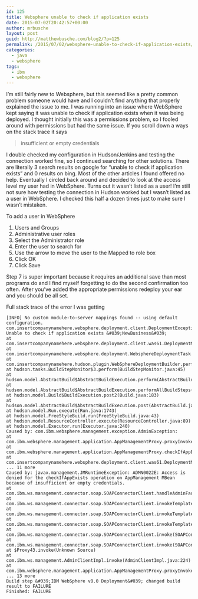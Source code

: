 ```yaml
---
id: 125
title: Websphere unable to check if application exists
date: 2015-07-02T20:42:57+00:00
author: mrbusche
layout: post
guid: http://matthewbusche.com/blog2/?p=125
permalink: /2015/07/02/websphere-unable-to-check-if-application-exists/
categories:
  - java
  - websphere
tags:
  - ibm
  - websphere
---
```

I&#8217;m still fairly new to Websphere, but this seemed like a pretty common problem someone would have and I couldn&#8217;t find anything that properly explained the issue to me. I was running into an issue where WebSphere kept saying it was unable to check if application exists when it was being deployed. I thought initially this was a permissions problem, so I fooled around with permissions but had the same issue. If you scroll down a ways on the stack trace it says

> insufficient or empty credentials

I double checked my configuration in Hudson/Jenkins and testing the connection worked fine, so I continued searching for other solutions. There are literally 3 search results on google for &#8220;unable to check if application exists&#8221; and 0 results on bing. Most of the other articles I found offered no help. Eventually I circled back around and decided to look at the access level my user had in WebSphere. Turns out it wasn&#8217;t listed as a user! I&#8217;m still not sure how testing the connection in Hudson worked but I wasn&#8217;t listed as a user in WebSphere. I checked this half a dozen times just to make sure I wasn&#8217;t mistaken.

To add a user in WebSphere

  1. Users and Groups
  2. Administrative user roles
  3. Select the Administrator role
  4. Enter the user to search for
  5. Use the arrow to move the user to the Mapped to role box
  6. Click OK
  7. Click Save

Step 7 is super important because it requires an additional save than most programs do and I find myself forgetting to do the second confirmation too often. After you&#8217;ve added the appropriate permissions redeploy your ear and you should be all set.

Full stack trace of the error I was getting



    [INFO] No custom module-to-server mappings found -- using default configuration.
    com.insertcompanynamehere.websphere.deployment.client.DeploymentException: Unable to check if application exists &#039;NewBusiness&#039;
    at com.insertcompanynamehere.websphere.deployment.client.was61.DeploymentManager.applicationExists(DeploymentManager.java:265)
    at com.insertcompanynamehere.websphere.deployment.WebsphereDeploymentTask.execute(WebsphereDeploymentTask.java:59)
    at com.insertcompanynamehere.hudson.plugin.WebSphereDeploymentBuilder.perform(WebSphereDeploymentBuilder.java:194)
    at hudson.tasks.BuildStepMonitor$3.perform(BuildStepMonitor.java:45)
    at hudson.model.AbstractBuild$AbstractBuildExecution.perform(AbstractBuild.java:761)
    at hudson.model.AbstractBuild$AbstractBuildExecution.performAllBuildSteps(AbstractBuild.java:721)
    at hudson.model.Build$BuildExecution.post2(Build.java:183)
    at hudson.model.AbstractBuild$AbstractBuildExecution.post(AbstractBuild.java:670)
    at hudson.model.Run.execute(Run.java:1743)
    at hudson.model.FreeStyleBuild.run(FreeStyleBuild.java:43)
    at hudson.model.ResourceController.execute(ResourceController.java:89)
    at hudson.model.Executor.run(Executor.java:240)
    Caused by: com.ibm.websphere.management.exception.AdminException:
    at com.ibm.websphere.management.application.AppManagementProxy.proxyInvoke(AppManagementProxy.java:189)
    at com.ibm.websphere.management.application.AppManagementProxy.checkIfAppExists(AppManagementProxy.java:266)
    at com.insertcompanynamehere.websphere.deployment.client.was61.DeploymentManager.applicationExists(DeploymentManager.java:263)
    ... 11 more
    Caused by: javax.management.JMRuntimeException: ADMN0022E: Access is denied for the checkIfAppExists operation on AppManagement MBean because of insufficient or empty credentials.
    at com.ibm.ws.management.connector.soap.SOAPConnectorClient.handleAdminFault(SOAPConnectorClient.java:948)
    at com.ibm.ws.management.connector.soap.SOAPConnectorClient.invokeTemplateOnce(SOAPConnectorClient.java:916)
    at com.ibm.ws.management.connector.soap.SOAPConnectorClient.invokeTemplate(SOAPConnectorClient.java:682)
    at com.ibm.ws.management.connector.soap.SOAPConnectorClient.invokeTemplate(SOAPConnectorClient.java:672)
    at com.ibm.ws.management.connector.soap.SOAPConnectorClient.invoke(SOAPConnectorClient.java:658)
    at com.ibm.ws.management.connector.soap.SOAPConnectorClient.invoke(SOAPConnectorClient.java:480)
    at $Proxy43.invoke(Unknown Source)
    at com.ibm.ws.management.AdminClientImpl.invoke(AdminClientImpl.java:224)
    at com.ibm.websphere.management.application.AppManagementProxy.proxyInvoke(AppManagementProxy.java:183)
    ... 13 more
    Build step &#039;IBM WebSphere v8.0 Deployment&#039; changed build result to FAILURE
    Finished: FAILURE